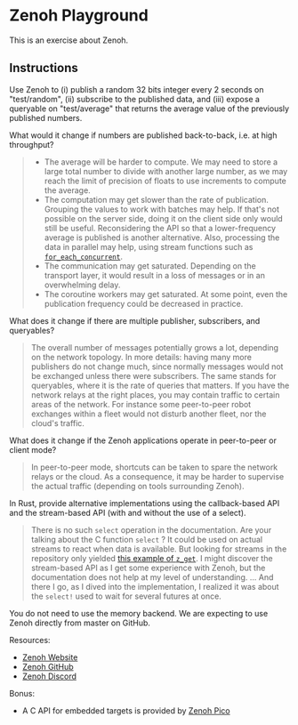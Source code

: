 # Zenoh Playground

This is an exercise about Zenoh.

## Instructions

Use Zenoh to (i) publish a random 32 bits integer every 2 seconds on "test/random",
(ii) subscribe to the published data,
and (iii) expose a queryable on "test/average" that returns the average value of the previously published numbers.

What would it change if numbers are published back-to-back, i.e. at high throughput?

> - The average will be harder to compute.
>   We may need to store a large total number to divide with another large number,
>   as we may reach the limit of precision of floats to use increments to compute the average.
> - The computation may get slower than the rate of publication.
>   Grouping the values to work with batches may help.
>   If that's not possible on the server side, doing it on the client side only would still be useful.
>   Reconsidering the API so that a lower-frequency average is published is another alternative.
>   Also, processing the data in parallel may help, using stream functions such as
>   [`for_each_concurrent`](https://rust-lang.github.io/async-book/05_streams/02_iteration_and_concurrency.html).
> - The communication may get saturated.
>   Depending on the transport layer, it would result in a loss of messages
>   or in an overwhelming delay.
> - The coroutine workers may get saturated.
>   At some point, even the publication frequency could be decreased in practice.

What does it change if there are multiple publisher, subscribers, and queryables?
> The overall number of messages potentially grows a lot, depending on the network topology.
> In more details: having many more publishers do not change much,
> since normally messages would not be exchanged unless there were subscribers.
> The same stands for queryables, where it is the rate of queries that matters.
> If you have the network relays at the right places,
> you may contain traffic to certain areas of the network.
> For instance some peer-to-peer robot exchanges within a fleet would not disturb another fleet,
> nor the cloud's traffic.

What does it change if the Zenoh applications operate in peer-to-peer or client mode?
> In peer-to-peer mode, shortcuts can be taken to spare the network relays or the cloud.
> As a consequence, it may be harder to supervise the actual traffic (depending on tools surrounding Zenoh).

In Rust, provide alternative implementations using the callback-based API and the stream-based API (with and without the use of a select).
> There is no such `select` operation in the documentation.
> Are your talking about the C function `select` ?
> It could be used on actual streams to react when data is available.
> But looking for streams in the repository only yielded
> [this example of `z_get`](https://github.com/eclipse-zenoh/zenoh/blob/1de6e2f0b4a7954407583709615a6e2260e684d4/examples/README.md?plain=1#L99).
> I might discover the stream-based API as I get some experience with Zenoh,
> but the documentation does not help at my level of understanding.
> ... And there I go, as I dived into the implementation,
> I realized it was about the `select!` used to wait for several futures at once.

You do not need to use the memory backend.
We are expecting to use Zenoh directly from master on GitHub.

Resources:

- [Zenoh Website](https://zenoh.io/)
- [Zenoh GitHub](https://github.com/eclipse-zenoh/zenoh)
- [Zenoh Discord](https://discord.com/invite/2GJ958VuHs)

Bonus:

- A C API for embedded targets is provided by [Zenoh Pico](https://github.com/eclipse-zenoh/zenoh-pico)
